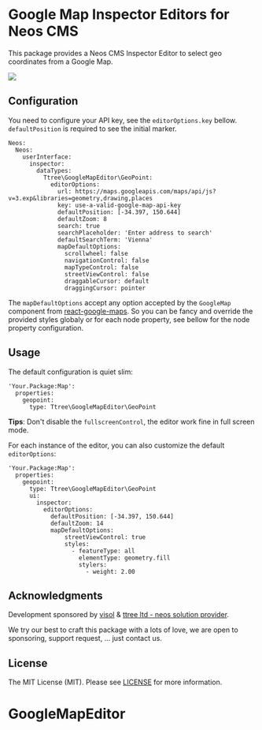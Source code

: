# Google Map Inspector Editors for Neos CMS

This package provides a Neos CMS Inspector Editor to select geo coordinates from a Google Map.

![](http://g.recordit.co/J5s1tyhGyH.gif)

## Configuration

You need to configure your API key, see the `editorOptions.key` bellow. `defaultPosition` is required to see the
initial marker.

    Neos:
      Neos:
        userInterface:
          inspector:
            dataTypes:
              Ttree\GoogleMapEditor\GeoPoint:
                editorOptions:
                  url: https://maps.googleapis.com/maps/api/js?v=3.exp&libraries=geometry,drawing,places
                  key: use-a-valid-google-map-api-key
                  defaultPosition: [-34.397, 150.644]
                  defaultZoom: 8
                  search: true
                  searchPlaceholder: 'Enter address to search'
                  defaultSearchTerm: 'Vienna'
                  mapDefaultOptions:
                    scrollwheel: false
                    navigationControl: false
                    mapTypeControl: false
                    streetViewControl: false
                    draggableCursor: default
                    draggingCursor: pointer

The `mapDefaultOptions` accept any option accepted by the `GoogleMap` component from [react-google-maps](https://tomchentw.github.io/react-google-maps/#googlemap).
So you can be fancy and override the provided styles globaly or for each node property, see bellow for the node property configuration.

## Usage

The default configuration is quiet slim:

    'Your.Package:Map':
      properties:
        geopoint:
          type: Ttree\GoogleMapEditor\GeoPoint

**Tips**: Don't disable the `fullscreenControl`, the editor work fine in full screen mode.

For each instance of the editor, you can also customize the default `editorOptions`:

    'Your.Package:Map':
      properties:
        geopoint:
          type: Ttree\GoogleMapEditor\GeoPoint
          ui:
            inspector:
              editorOptions:
                defaultPosition: [-34.397, 150.644]
                defaultZoom: 14
                mapDefaultOptions:
                    streetViewControl: true
                    styles:
                      - featureType: all
                        elementType: geometry.fill
                        stylers:
                          - weight: 2.00
                
## Acknowledgments

Development sponsored by [visol](https://www.visol.ch/) & [ttree ltd - neos solution provider](http://ttree.ch).

We try our best to craft this package with a lots of love, we are open to sponsoring, support request, ... just contact us.

## License

The MIT License (MIT). Please see [LICENSE](LICENSE) for more information.
# GoogleMapEditor
